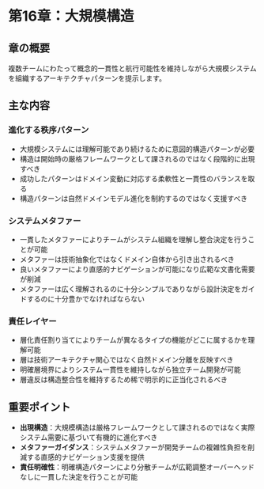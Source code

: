 # 第16章：大規模構造

## 章の概要
複数チームにわたって概念的一貫性と航行可能性を維持しながら大規模システムを組織するアーキテクチャパターンを提示します。

## 主な内容

### 進化する秩序パターン
- 大規模システムには理解可能であり続けるために意図的構造パターンが必要
- 構造は開始時の厳格フレームワークとして課されるのではなく段階的に出現すべき
- 成功したパターンはドメイン変動に対応する柔軟性と一貫性のバランスを取る
- 構造パターンは自然ドメインモデル進化を制約するのではなく支援すべき

### システムメタファー
- 一貫したメタファーによりチームがシステム組織を理解し整合決定を行うことが可能
- メタファーは技術抽象化ではなくドメイン自体から引き出されるべき
- 良いメタファーにより直感的ナビゲーションが可能になり広範な文書化需要が削減
- メタファーは広く理解されるのに十分シンプルでありながら設計決定をガイドするのに十分豊かでなければならない

### 責任レイヤー
- 層化責任割り当てによりチームが異なるタイプの機能がどこに属するかを理解可能
- 層は技術アーキテクチャ関心ではなく自然ドメイン分離を反映すべき
- 明確層境界によりシステム一貫性を維持しながら独立チーム開発が可能
- 層違反は構造整合性を維持するため稀で明示的に正当化されるべき

## 重要ポイント
- **出現構造**：大規模構造は厳格フレームワークとして課されるのではなく実際システム需要に基づいて有機的に進化すべき
- **メタファーガイダンス**：システムメタファーが開発チームの複雑性負担を削減する直感的ナビゲーション支援を提供
- **責任明確性**：明確構造パターンにより分散チームが広範調整オーバーヘッドなしに一貫した決定を行うことが可能